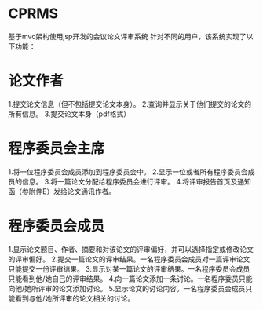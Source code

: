 # CPRMS
基于mvc架构使用jsp开发的会议论文评审系统
针对不同的用户，该系统实现了以下功能：
# 论文作者
1.提交论文信息（但不包括提交论文本身）。
2.查询并显示关于他们提交的论文的所有信息。
3.提交论文本身（pdf格式）
# 程序委员会主席
1.将一位程序委员会成员添加到程序委员会中。
2.显示一位或者所有程序委员会成员的信息。
3.将一篇论文分配给程序委员会进行评审。
4.将评审报告首页及通知函（参附件E）发给论文通讯作者。
# 程序委员会成员
1.显示论文题目、作者、摘要和对该论文的评审偏好，并可以选择指定或修改论文的评审偏好。
2.提交一篇论文的评审结果。一名程序委员会成员对一篇评审论文只能提交一份评审结果。
3.显示对某一篇论文的评审结果。一名程序委员会成员只能看到他/她自己的评审结果。
4.向一篇论文添加一条讨论。一名程序委员只能向他/她所评审的论文添加讨论。
5.显示论文的讨论内容。一名程序委员会成员只能看到与他/她所评审的论文相关的讨论。
